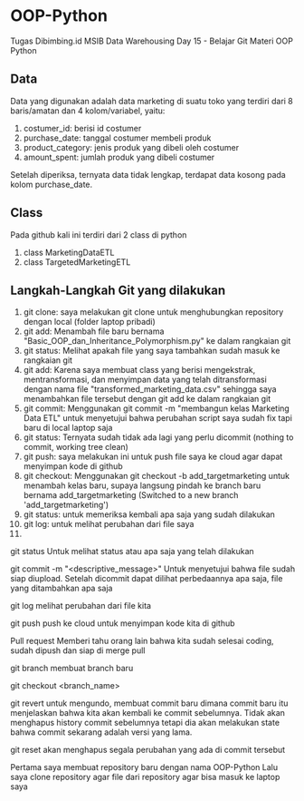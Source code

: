# OOP-Python
Tugas Dibimbing.id MSIB Data Warehousing Day 15 - Belajar Git Materi OOP Python 

## Data
Data yang digunakan adalah data marketing di suatu toko yang terdiri dari 8 baris/amatan dan 4 kolom/variabel, yaitu:
1. costumer_id: berisi id costumer
2. purchase_date: tanggal costumer membeli produk
3. product_category: jenis produk yang dibeli oleh costumer
4. amount_spent: jumlah produk yang dibeli costumer

Setelah diperiksa, ternyata data tidak lengkap, terdapat data kosong pada kolom purchase_date.

## Class
Pada github kali ini terdiri dari 2 class di python
1. class MarketingDataETL
2. class TargetedMarketingETL

## Langkah-Langkah Git yang dilakukan
1. git clone: saya melakukan git clone untuk menghubungkan repository dengan local (folder laptop pribadi)
2. git add: Menambah file baru bernama "Basic_OOP_dan_Inheritance_Polymorphism.py" ke dalam rangkaian git
3. git status: Melihat apakah file yang saya tambahkan sudah masuk ke rangkaian git
4. git add: Karena saya membuat class yang berisi mengekstrak, mentransformasi, dan menyimpan data yang telah ditransformasi dengan nama file "transformed_marketing_data.csv" sehingga saya menambahkan file tersebut dengan git add ke dalam rangkaian git
5. git commit: Menggunakan git commit -m "membangun kelas Marketing Data ETL" untuk menyetujui bahwa perubahan script saya sudah fix tapi baru di local laptop saja
6. git status: Ternyata sudah tidak ada lagi yang perlu dicommit (nothing to commit, working tree clean)
7. git push: saya melakukan ini untuk push file saya ke cloud agar dapat menyimpan kode di github
8. git checkout: Menggunakan git checkout -b add_targetmarketing untuk menambah kelas baru, supaya langsung pindah ke branch baru bernama add_targetmarketing (Switched to a new branch 'add_targetmarketing')
9. git status: untuk memeriksa kembali apa saja yang sudah dilakukan
10. git log: untuk melihat perubahan dari file saya
11. 

git status 
Untuk melihat status atau apa saja yang telah dilakukan

git commit -m "<descriptive_message>"
Untuk menyetujui bahwa file sudah siap diupload. Setelah dicommit dapat dilihat perbedaannya apa saja, file yang ditambahkan apa saja

git log
melihat perubahan dari file kita

git push
push ke cloud untuk menyimpan kode kita di github

Pull request
Memberi tahu orang lain bahwa kita sudah selesai coding, sudah dipush dan siap di merge pull

git branch
membuat branch baru

git checkout <branch_name>

git revert <commits> untuk mengundo, membuat commit baru dimana commit baru itu menjelaskan bahwa kita akan kembali ke commit sebelumnya. Tidak akan menghapus history commit sebelumnya tetapi dia akan melakukan state bahwa commit sekarang adalah versi yang lama.

git reset
akan menghapus segala perubahan yang ada di commit tersebut



Pertama saya membuat repository baru dengan nama OOP-Python
Lalu saya clone repository agar file dari repository agar bisa masuk ke laptop saya
